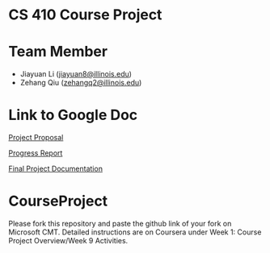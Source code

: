 # CS 410 Course Project





# Team Member

- Jiayuan Li ([jiayuan8@illinois.edu](mailto:jiayuan8@illinois.edu))
- Zehang Qiu (zehangq2@illinois.edu)

# Link to Google Doc

[Project Proposal](https://docs.google.com/document/d/1l9UlmzIY7VR5I6CWFQRCgICYJsGsAp5ze10a5lwxhyQ/edit?usp=sharing)

[Progress Report](https://docs.google.com/document/d/1dCLi3i6aCVDZHSJ1iOMMe73Ni1C_DGR7ppbkQKTudck/edit?usp=sharing)

[Final Project Documentation](https://docs.google.com/document/d/1TjZRtTcSKai8-FoJBXCn-8FrsyAMLZ4kj19VBaRj58Y/edit?usp=sharing)

# CourseProject

Please fork this repository and paste the github link of your fork on Microsoft CMT. Detailed instructions are on Coursera under Week 1: Course Project Overview/Week 9 Activities.
